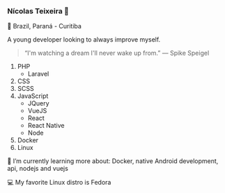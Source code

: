 ### Nícolas Teixeira :sushi:

:pushpin: Brazil, Paraná - Curitiba

A young developer looking to always improve myself. 

> “I'm watching a dream I'll never wake up from.”
> ― Spike Speigel

1. PHP
      * Laravel
1. CSS
1. SCSS
1. JavaScript
      * JQuery
      * VueJS
      * React
      * React Native
      * Node
1. Docker
1. Linux

:notebook: I’m currently learning more about: Docker, native Android development, api, nodejs and vuejs

:computer: My favorite Linux distro is Fedora 
